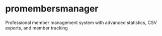 # promembersmanager
Professional member management system with advanced statistics, CSV exports, and member tracking
